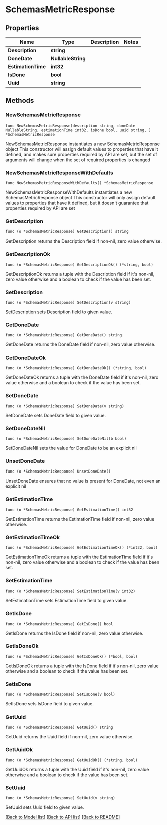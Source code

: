 # SchemasMetricResponse

## Properties

Name | Type | Description | Notes
------------ | ------------- | ------------- | -------------
**Description** | **string** |  | 
**DoneDate** | **NullableString** |  | 
**EstimationTime** | **int32** |  | 
**IsDone** | **bool** |  | 
**Uuid** | **string** |  | 

## Methods

### NewSchemasMetricResponse

`func NewSchemasMetricResponse(description string, doneDate NullableString, estimationTime int32, isDone bool, uuid string, ) *SchemasMetricResponse`

NewSchemasMetricResponse instantiates a new SchemasMetricResponse object
This constructor will assign default values to properties that have it defined,
and makes sure properties required by API are set, but the set of arguments
will change when the set of required properties is changed

### NewSchemasMetricResponseWithDefaults

`func NewSchemasMetricResponseWithDefaults() *SchemasMetricResponse`

NewSchemasMetricResponseWithDefaults instantiates a new SchemasMetricResponse object
This constructor will only assign default values to properties that have it defined,
but it doesn't guarantee that properties required by API are set

### GetDescription

`func (o *SchemasMetricResponse) GetDescription() string`

GetDescription returns the Description field if non-nil, zero value otherwise.

### GetDescriptionOk

`func (o *SchemasMetricResponse) GetDescriptionOk() (*string, bool)`

GetDescriptionOk returns a tuple with the Description field if it's non-nil, zero value otherwise
and a boolean to check if the value has been set.

### SetDescription

`func (o *SchemasMetricResponse) SetDescription(v string)`

SetDescription sets Description field to given value.


### GetDoneDate

`func (o *SchemasMetricResponse) GetDoneDate() string`

GetDoneDate returns the DoneDate field if non-nil, zero value otherwise.

### GetDoneDateOk

`func (o *SchemasMetricResponse) GetDoneDateOk() (*string, bool)`

GetDoneDateOk returns a tuple with the DoneDate field if it's non-nil, zero value otherwise
and a boolean to check if the value has been set.

### SetDoneDate

`func (o *SchemasMetricResponse) SetDoneDate(v string)`

SetDoneDate sets DoneDate field to given value.


### SetDoneDateNil

`func (o *SchemasMetricResponse) SetDoneDateNil(b bool)`

 SetDoneDateNil sets the value for DoneDate to be an explicit nil

### UnsetDoneDate
`func (o *SchemasMetricResponse) UnsetDoneDate()`

UnsetDoneDate ensures that no value is present for DoneDate, not even an explicit nil
### GetEstimationTime

`func (o *SchemasMetricResponse) GetEstimationTime() int32`

GetEstimationTime returns the EstimationTime field if non-nil, zero value otherwise.

### GetEstimationTimeOk

`func (o *SchemasMetricResponse) GetEstimationTimeOk() (*int32, bool)`

GetEstimationTimeOk returns a tuple with the EstimationTime field if it's non-nil, zero value otherwise
and a boolean to check if the value has been set.

### SetEstimationTime

`func (o *SchemasMetricResponse) SetEstimationTime(v int32)`

SetEstimationTime sets EstimationTime field to given value.


### GetIsDone

`func (o *SchemasMetricResponse) GetIsDone() bool`

GetIsDone returns the IsDone field if non-nil, zero value otherwise.

### GetIsDoneOk

`func (o *SchemasMetricResponse) GetIsDoneOk() (*bool, bool)`

GetIsDoneOk returns a tuple with the IsDone field if it's non-nil, zero value otherwise
and a boolean to check if the value has been set.

### SetIsDone

`func (o *SchemasMetricResponse) SetIsDone(v bool)`

SetIsDone sets IsDone field to given value.


### GetUuid

`func (o *SchemasMetricResponse) GetUuid() string`

GetUuid returns the Uuid field if non-nil, zero value otherwise.

### GetUuidOk

`func (o *SchemasMetricResponse) GetUuidOk() (*string, bool)`

GetUuidOk returns a tuple with the Uuid field if it's non-nil, zero value otherwise
and a boolean to check if the value has been set.

### SetUuid

`func (o *SchemasMetricResponse) SetUuid(v string)`

SetUuid sets Uuid field to given value.



[[Back to Model list]](../README.md#documentation-for-models) [[Back to API list]](../README.md#documentation-for-api-endpoints) [[Back to README]](../README.md)


